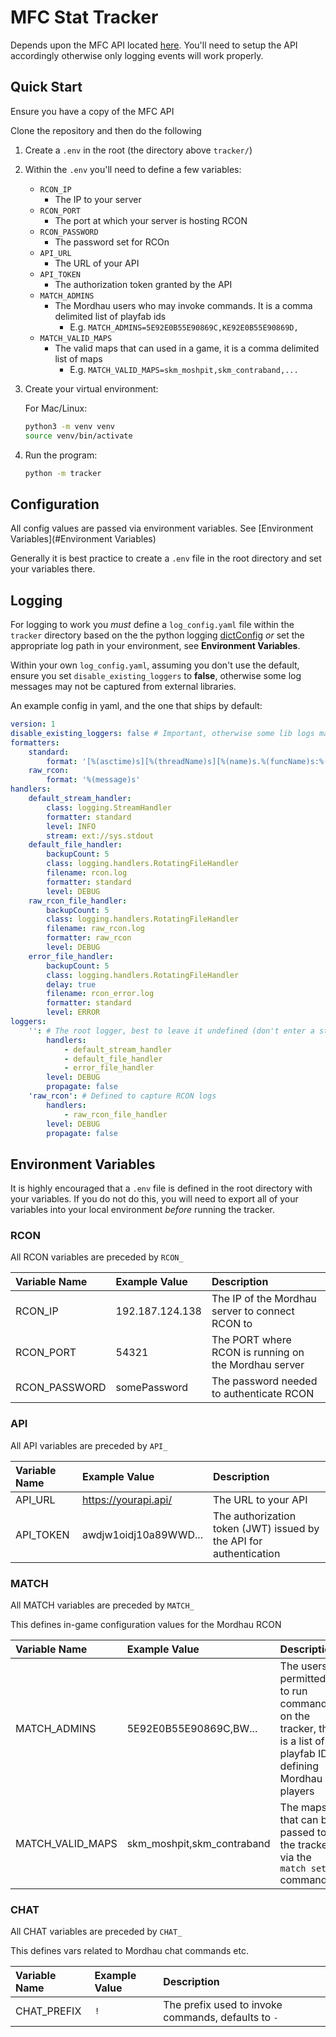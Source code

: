 # MFC Stat Tracker

Depends upon the MFC API located [here](https://gitlab.cloud-technology.io/MFC/MFC-ELO).
You'll need to setup the API accordingly otherwise only logging events will work properly.

## Quick Start

Ensure you have a copy of the MFC API

Clone the repository and then do the following

1. Create a `.env` in the root (the directory above `tracker/`)
2. Within the `.env` you'll need to define a few variables:
    - `RCON_IP`
      - The IP to your server
    - `RCON_PORT`
        - The port at which your server is hosting RCON
    - `RCON_PASSWORD`
        - The password set for RCOn
    - `API_URL`
        - The URL of your API
    - `API_TOKEN`
        - The authorization token granted by the API
    - `MATCH_ADMINS`
        - The Mordhau users who may invoke commands. 
          It is a comma delimited list of playfab ids
            - E.g. `MATCH_ADMINS=5E92E0B55E90869C,KE92E0B55E90869D,`
    - `MATCH_VALID_MAPS`
        - The valid maps that can used in a game, 
          it is a comma delimited list of maps
            - E.g. `MATCH_VALID_MAPS=skm_moshpit,skm_contraband,...`

3. Create your virtual environment:
   
    For Mac/Linux:
    ```bash
    python3 -m venv venv
    source venv/bin/activate
    ```
4. Run the program:
   ```bash
   python -m tracker
   ```

## Configuration
All config values are passed via environment variables. See [Environment Variables](#Environment Variables)

Generally it is best practice to create a `.env` file in the root directory and set your variables there.

## Logging

For logging to work you *must* define a `log_config.yaml` file within the `tracker` directory based on the the python
logging [dictConfig](https://docs.python.org/3/library/logging.config.html#dictionary-schema-details) *or* set the 
appropriate log path in your environment, see **Environment Variables**. 

Within your own `log_config.yaml`, assuming you don't use the default, ensure you set `disable_existing_loggers` to
**false**, otherwise some log messages may not be captured from external libraries.

An example config in yaml, and the one that ships by default:

```yaml
version: 1
disable_existing_loggers: false # Important, otherwise some lib logs may be dropped
formatters:
    standard:
        format: '[%(asctime)s][%(threadName)s][%(name)s.%(funcName)s:%(lineno)d][%(levelname)s] %(message)s'
    raw_rcon:
        format: '%(message)s'
handlers:
    default_stream_handler:
        class: logging.StreamHandler
        formatter: standard
        level: INFO
        stream: ext://sys.stdout
    default_file_handler:
        backupCount: 5
        class: logging.handlers.RotatingFileHandler
        filename: rcon.log
        formatter: standard
        level: DEBUG
    raw_rcon_file_handler:
        backupCount: 5
        class: logging.handlers.RotatingFileHandler
        filename: raw_rcon.log
        formatter: raw_rcon
        level: DEBUG
    error_file_handler:
        backupCount: 5
        class: logging.handlers.RotatingFileHandler
        delay: true
        filename: rcon_error.log
        formatter: standard
        level: ERROR
loggers:
    '': # The root logger, best to leave it undefined (don't enter a string)
        handlers:
            - default_stream_handler
            - default_file_handler
            - error_file_handler
        level: DEBUG
        propagate: false
    'raw_rcon': # Defined to capture RCON logs
        handlers:
            - raw_rcon_file_handler
        level: DEBUG
        propagate: false
```

## Environment Variables

It is highly encouraged that a `.env` file is defined in the root directory with your variables. If you do not do this,
you will need to export all of your variables into your local environment *before* running the tracker.

### RCON

All RCON variables are preceded by `RCON_`

| Variable Name   | Example Value   | Description
| :---            | :---            | :---
| RCON_IP         | 192.187.124.138 | The IP of the Mordhau server to connect RCON to
| RCON_PORT       | 54321           | The PORT where RCON is running on the Mordhau server
| RCON_PASSWORD   | somePassword    | The password needed to authenticate RCON

### API

All API variables are preceded by `API_`

| Variable Name   | Example Value         | Description
| :---            | :---                  | :---
| API_URL         | https://yourapi.api/  | The URL to your API
| API_TOKEN       | awdjw1oidj10a89WWD... | The authorization token (JWT) issued by the API for authentication


### MATCH

All MATCH variables are preceded by `MATCH_`

This defines in-game configuration values for the Mordhau RCON

| Variable Name   | Example Value               | Description
| :---            | :---                        | :---
| MATCH_ADMINS    | 5E92E0B55E90869C,BW...      | The users permitted to run commands on the tracker, this is a list of playfab IDs defining Mordhau players
| MATCH_VALID_MAPS| skm_moshpit,skm_contraband  | The maps that can be passed to the tracker via the `match setup` command


### CHAT

All CHAT variables are preceded by `CHAT_`

This defines vars related to Mordhau chat commands etc.

| Variable Name   | Example Value               | Description
| :---            | :---                        | :---
| CHAT_PREFIX     | `!`                          | The prefix used to invoke commands, defaults to `-`